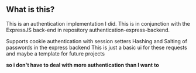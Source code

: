 ## What is this?

This is an authentication implementation I did.
This is in conjunction with the ExpressJS back-end in repository
authentication-express-backend.

Supports cookie authentication with session setters
Hashing and Salting of passwords in the express backend
This is just a basic ui for these requests and maybe a template for future projects

**so i don't have to deal with more authentication than I want to**
